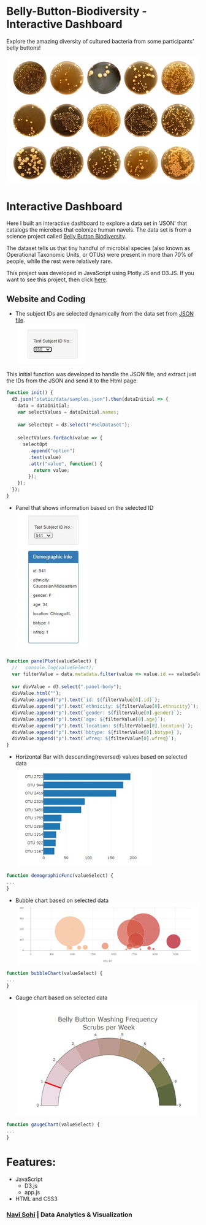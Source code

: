 # Belly-Button-Biodiversity - Interactive Dashboard
Explore the amazing diversity of cultured bacteria from some participants’ belly buttons!

![BBB.jpg](https://github.com/PlainJane20/Belly_Button_Biodiversity/blob/main/images/BBB.JPG)

# Interactive Dashboard
Here I built an interactive dashboard to explore a data set in 'JSON' that catalogs the microbes that colonize human navels. The data set is from a science project called [Belly Button Biodiversity](http://robdunnlab.com/projects/belly-button-biodiversity/results-and-data/). 

The dataset tells us that tiny handful of microbial species (also known as Operational Taxonomic Units, or OTUs) were present in more than 70% of people, while the rest were relatively rare.

This project was developed in JavaScript using Plotly.JS and D3.JS.
If you want to see this project, then click [here](https://plainjane20.github.io/Belly_Button_Biodiversity/).

## Website and Coding
* The subject IDs are selected dynamically from the data set from [JSON file](static/data/samples.json).<br>
![doc](/images/BellySubjectID.JPG)<br>

This initial function was developed to handle the JSON file, and extract just the IDs from the JSON and send it to the Html page:<br>
```JavaScript
function init() {
  d3.json("static/data/samples.json").then(dataInitial => {
    data = dataInitial;
    var selectValues = dataInitial.names;

    var selectOpt = d3.select("#selDataset");

    selectValues.forEach(value => {
      selectOpt
        .append("option")
        .text(value)
        .attr("value", function() {
          return value;
        });
    });
  });
}
```

* Panel that shows information based on the selected ID<br>
![panel](/images/BellyPanelChart.JPG) <br>
```JavaScript
function panelPlot(valueSelect) {
  //   console.log(valueSelect);
  var filterValue = data.metadata.filter(value => value.id == valueSelect);

  var divValue = d3.select(".panel-body");
  divValue.html("");
  divValue.append("p").text(`id: ${filterValue[0].id}`);
  divValue.append("p").text(`ethnicity: ${filterValue[0].ethnicity}`);
  divValue.append("p").text(`gender: ${filterValue[0].gender}`);
  divValue.append("p").text(`age: ${filterValue[0].age}`);
  divValue.append("p").text(`location: ${filterValue[0].location}`);
  divValue.append("p").text(`bbtype: ${filterValue[0].bbtype}`);
  divValue.append("p").text(`wfreq: ${filterValue[0].wfreq}`);
}
```
* Horizontal Bar with descending(reversed) values based on selected data<br>
![hbar](/images/BellyBarGraph.JPG) <br>
```JavaScript
function demographicFunc(valueSelect) {
...
}
```
* Bubble chart based on selected data<br>
![hbar](/images/BellyBubbleChart.JPG) <br>
```JavaScript
function bubbleChart(valueSelect) {
...
}
```

* Gauge chart based on selected data<br>
![hbar](/images/BellyGaugeChart.JPG) <br>
```JavaScript
function gaugeChart(valueSelect) {
...
}
```

# Features:
* JavaScript
  * D3.js
  * app.js
* HTML and CSS3

### [Navi Sohi](https://github.com/PlainJane20) | Data Analytics & Visualization
